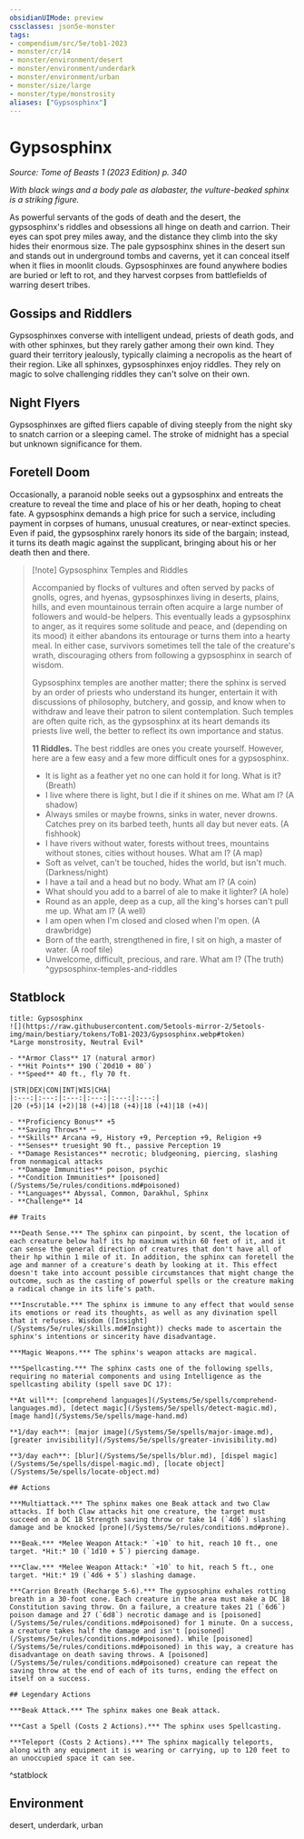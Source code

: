 ```yaml
---
obsidianUIMode: preview
cssclasses: json5e-monster
tags:
- compendium/src/5e/tob1-2023
- monster/cr/14
- monster/environment/desert
- monster/environment/underdark
- monster/environment/urban
- monster/size/large
- monster/type/monstrosity
aliases: ["Gypsosphinx"]
---
```

# Gypsosphinx
*Source: Tome of Beasts 1 (2023 Edition) p. 340*  

*With black wings and a body pale as alabaster, the vulture-beaked sphinx is a striking figure.*

As powerful servants of the gods of death and the desert, the gypsosphinx's riddles and obsessions all hinge on death and carrion. Their eyes can spot prey miles away, and the distance they climb into the sky hides their enormous size. The pale gypsosphinx shines in the desert sun and stands out in underground tombs and caverns, yet it can conceal itself when it flies in moonlit clouds. Gypsosphinxes are found anywhere bodies are buried or left to rot, and they harvest corpses from battlefields of warring desert tribes.

## Gossips and Riddlers

Gypsosphinxes converse with intelligent undead, priests of death gods, and with other sphinxes, but they rarely gather among their own kind. They guard their territory jealously, typically claiming a necropolis as the heart of their region. Like all sphinxes, gypsosphinxes enjoy riddles. They rely on magic to solve challenging riddles they can't solve on their own.

## Night Flyers

Gypsosphinxes are gifted fliers capable of diving steeply from the night sky to snatch carrion or a sleeping camel. The stroke of midnight has a special but unknown significance for them.

## Foretell Doom

Occasionally, a paranoid noble seeks out a gypsosphinx and entreats the creature to reveal the time and place of his or her death, hoping to cheat fate. A gypsosphinx demands a high price for such a service, including payment in corpses of humans, unusual creatures, or near-extinct species. Even if paid, the gypsosphinx rarely honors its side of the bargain; instead, it turns its death magic against the supplicant, bringing about his or her death then and there.

> [!note] Gypsosphinx Temples and Riddles
> 
> Accompanied by flocks of vultures and often served by packs of gnolls, ogres, and hyenas, gypsosphinxes living in deserts, plains, hills, and even mountainous terrain often acquire a large number of followers and would-be helpers. This eventually leads a gypsosphinx to anger, as it requires some solitude and peace, and (depending on its mood) it either abandons its entourage or turns them into a hearty meal. In either case, survivors sometimes tell the tale of the creature's wrath, discouraging others from following a gypsosphinx in search of wisdom.
> 
> Gypsosphinx temples are another matter; there the sphinx is served by an order of priests who understand its hunger, entertain it with discussions of philosophy, butchery, and gossip, and know when to withdraw and leave their patron to silent contemplation. Such temples are often quite rich, as the gypsosphinx at its heart demands its priests live well, the better to reflect its own importance and status.
> 
> **11 Riddles.** The best riddles are ones you create yourself. However, here are a few easy and a few more difficult ones for a gypsosphinx.
> 
> - It is light as a feather yet no one can hold it for long. What is it? (Breath)  
> - I live where there is light, but I die if it shines on me. What am I? (A shadow)  
> - Always smiles or maybe frowns, sinks in water, never drowns. Catches prey on its barbed teeth, hunts all day but never eats. (A fishhook)  
> - I have rivers without water, forests without trees, mountains without stones, cities without houses. What am I? (A map)  
> - Soft as velvet, can't be touched, hides the world, but isn't much. (Darkness/night)  
> - I have a tail and a head but no body. What am I? (A coin)  
> - What should you add to a barrel of ale to make it lighter? (A hole)  
> - Round as an apple, deep as a cup, all the king's horses can't pull me up. What am I? (A well)  
> - I am open when I'm closed and closed when I'm open. (A drawbridge)  
> - Born of the earth, strengthened in fire, I sit on high, a master of water. (A roof tile)  
> - Unwelcome, difficult, precious, and rare. What am I? (The truth)  
^gypsosphinx-temples-and-riddles

## Statblock

```ad-statblock
title: Gypsosphinx
![](https://raw.githubusercontent.com/5etools-mirror-2/5etools-img/main/bestiary/tokens/ToB1-2023/Gypsosphinx.webp#token)
*Large monstrosity, Neutral Evil*

- **Armor Class** 17 (natural armor)
- **Hit Points** 190 (`20d10 + 80`)
- **Speed** 40 ft., fly 70 ft.

|STR|DEX|CON|INT|WIS|CHA|
|:---:|:---:|:---:|:---:|:---:|:---:|
|20 (+5)|14 (+2)|18 (+4)|18 (+4)|18 (+4)|18 (+4)|

- **Proficiency Bonus** +5
- **Saving Throws** ⏤
- **Skills** Arcana +9, History +9, Perception +9, Religion +9
- **Senses** truesight 90 ft., passive Perception 19
- **Damage Resistances** necrotic; bludgeoning, piercing, slashing from nonmagical attacks
- **Damage Immunities** poison, psychic
- **Condition Immunities** [poisoned](/Systems/5e/rules/conditions.md#poisoned)
- **Languages** Abyssal, Common, Darakhul, Sphinx
- **Challenge** 14

## Traits

***Death Sense.*** The sphinx can pinpoint, by scent, the location of each creature below half its hp maximum within 60 feet of it, and it can sense the general direction of creatures that don't have all of their hp within 1 mile of it. In addition, the sphinx can foretell the age and manner of a creature's death by looking at it. This effect doesn't take into account possible circumstances that might change the outcome, such as the casting of powerful spells or the creature making a radical change in its life's path.

***Inscrutable.*** The sphinx is immune to any effect that would sense its emotions or read its thoughts, as well as any divination spell that it refuses. Wisdom ([Insight](/Systems/5e/rules/skills.md#Insight)) checks made to ascertain the sphinx's intentions or sincerity have disadvantage.

***Magic Weapons.*** The sphinx's weapon attacks are magical.

***Spellcasting.*** The sphinx casts one of the following spells, requiring no material components and using Intelligence as the spellcasting ability (spell save DC 17):

**At will**: [comprehend languages](/Systems/5e/spells/comprehend-languages.md), [detect magic](/Systems/5e/spells/detect-magic.md), [mage hand](/Systems/5e/spells/mage-hand.md)

**1/day each**: [major image](/Systems/5e/spells/major-image.md), [greater invisibility](/Systems/5e/spells/greater-invisibility.md)

**3/day each**: [blur](/Systems/5e/spells/blur.md), [dispel magic](/Systems/5e/spells/dispel-magic.md), [locate object](/Systems/5e/spells/locate-object.md)

## Actions

***Multiattack.*** The sphinx makes one Beak attack and two Claw attacks. If both Claw attacks hit one creature, the target must succeed on a DC 18 Strength saving throw or take 14 (`4d6`) slashing damage and be knocked [prone](/Systems/5e/rules/conditions.md#prone).

***Beak.*** *Melee Weapon Attack:* `+10` to hit, reach 10 ft., one target. *Hit:* 10 (`1d10 + 5`) piercing damage.

***Claw.*** *Melee Weapon Attack:* `+10` to hit, reach 5 ft., one target. *Hit:* 19 (`4d6 + 5`) slashing damage.

***Carrion Breath (Recharge 5-6).*** The gypsosphinx exhales rotting breath in a 30-foot cone. Each creature in the area must make a DC 18 Constitution saving throw. On a failure, a creature takes 21 (`6d6`) poison damage and 27 (`6d8`) necrotic damage and is [poisoned](/Systems/5e/rules/conditions.md#poisoned) for 1 minute. On a success, a creature takes half the damage and isn't [poisoned](/Systems/5e/rules/conditions.md#poisoned). While [poisoned](/Systems/5e/rules/conditions.md#poisoned) in this way, a creature has disadvantage on death saving throws. A [poisoned](/Systems/5e/rules/conditions.md#poisoned) creature can repeat the saving throw at the end of each of its turns, ending the effect on itself on a success.

## Legendary Actions

***Beak Attack.*** The sphinx makes one Beak attack.

***Cast a Spell (Costs 2 Actions).*** The sphinx uses Spellcasting.

***Teleport (Costs 2 Actions).*** The sphinx magically teleports, along with any equipment it is wearing or carrying, up to 120 feet to an unoccupied space it can see.
```
^statblock

## Environment

desert, underdark, urban